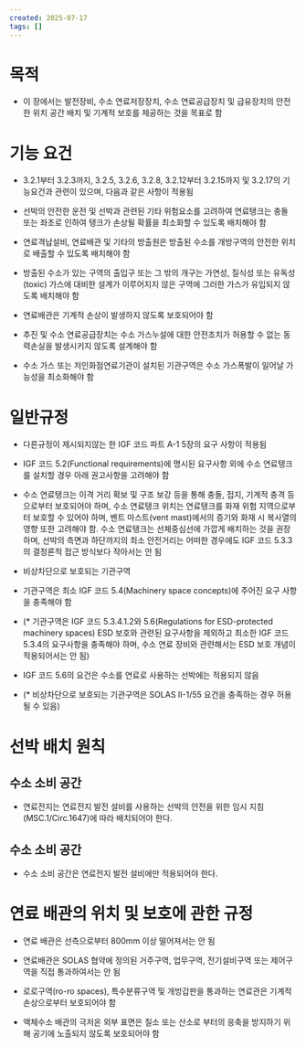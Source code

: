 ```yaml
---
created: 2025-07-17
tags: []
---
```

# 목적
- 이 장에서는 발전장비, 수소 연료저장장치, 수소 연료공급장치 및 급유장치의 안전한 위치 공간 배치 및 기계적 보호를 제공하는 것을 목표로 함

# 기능 요건
- 3.2.1부터 3.2.3까지, 3.2.5, 3.2.6, 3.2.8, 3.2.12부터 3.2.15까지 및 3.2.17의 기능요건과 관련이 있으며, 다음과 같은 사항이 적용됨

- 선박의 안전한 운전 및 선박과 관련된 기타 위험요소를 고려하여 연료탱크는 충돌 또는 좌초로 인하여 탱크가 손상될 확률을 최소화할 수 있도록 배치해야 함

- 연료격납설비, 연료배관 및 기타의 방출원은 방출된 수소를 개방구역의 안전한 위치로 배출할 수 있도록 배치해야 함

- 방출된 수소가 있는 구역의 출입구 또는 그 밖의 개구는 가연성, 질식성 또는 유독성(toxic) 가스에 대비한 설계가 이루어지지 않은 구역에 그러한 가스가 유입되지 않도록 배치해야 함

- 연료배관은 기계적 손상이 발생하지 않도록 보호되어야 함

- 추진 및 수소 연료공급장치는 수소 가스누설에 대한 안전조치가 허용할 수 없는 동력손실을 발생시키지 않도록 설계해야 함

- 수소 가스 또는 저인화점연료기관이 설치된 기관구역은 수소 가스폭발이 일어날 가능성을 최소화해야 함

# 일반규정
- 다른규정이 제시되지않는 한 IGF 코드 파트 A-1 5장의 요구 사항이 적용됨

- IGF 코드 5.2(Functional requirements)에 명시된 요구사항 외에 수소 연료탱크를 설치할 경우 아래 권고사항을 고려해야 함

- 수소 연료탱크는 이격 거리 확보 및 구조 보강 등을 통해 충돌, 접지, 기계적 충격 등으로부터 보호되어야 하며, 수소 연료탱크 위치는 연료탱크를 화재 위험 지역으로부터 보호할 수 있어야 하며, 벤트 마스트(vent mast)에서의 증기와 화재 시 복사열의 영향 또한 고려해야 함. 수소 연료탱크는 선체중심선에 가깝게 배치하는 것을 권장하며, 선박의 측면과 하단까지의 최소 안전거리는 어떠한 경우에도 IGF 코드 5.3.3의 결정론적 접근 방식보다 작아서는 안 됨

- 비상차단으로 보호되는 기관구역

- 기관구역은 최소 IGF 코드 5.4(Machinery space concepts)에 주어진 요구 사항을 충족해야 함  
- (* 기관구역은 IGF 코드 5.3.4.1.2와 5.6(Regulations for ESD-protected machinery spaces) ESD 보호와 관련된 요구사항을 제외하고 최소한 IGF 코드 5.3.4의 요구사항을 충족해야 하며, 수소 연료 장비와 관련해서는 ESD 보호 개념이 적용되어서는 안 됨)

- IGF 코드 5.6의 요건은 수소를 연료로 사용하는 선박에는 적용되지 않음  
- (* 비상차단으로 보호되는 기관구역은 SOLAS II-1/55 요건을 충족하는 경우 허용될 수 있음)

# 선박 배치 원칙
## 수소 소비 공간 
- 연료전지는 연료전지 발전 설비를 사용하는 선박의 안전을 위한 임시 지침(MSC.1/Circ.1647)에 따라 배치되어야 한다.

## 수소 소비 공간
- 수소 소비 공간은 연료전지 발전 설비에만 적용되어야 한다.

# 연료 배관의 위치 및 보호에 관한 규정
- 연료 배관은 선측으로부터 800mm 이상 떨어져서는 안 됨

- 연료배관은 SOLAS 협약에 정의된 거주구역, 업무구역, 전기설비구역 또는 제어구역을 직접 통과하여서는 안 됨

- 로로구역(ro-ro spaces), 특수분류구역 및 개방갑판을 통과하는 연료관은 기계적 손상으로부터 보호되어야 함

- 액체수소 배관의 극저온 외부 표면은 질소 또는 산소로 부터의 응축을 방지하기 위해 공기에 노출되지 않도록 보호되어야 함



